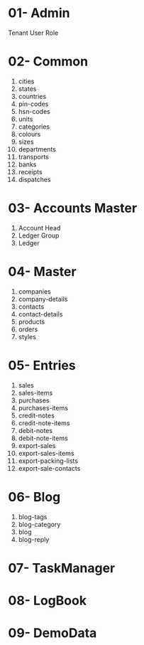 # 01- Admin

Tenant
User
Role

# 02- Common
1. cities
2. states
3. countries
4. pin-codes
5. hsn-codes
6. units
7. categories
8. colours
9. sizes
10. departments
11. transports
12. banks
13. receipts
14. dispatches

# 03- Accounts Master
1. Account Head
2. Ledger Group
3. Ledger


# 04- Master
1. companies
2. company-details
3. contacts
4. contact-details
5. products
6. orders
7. styles

# 05- Entries

1. sales
2. sales-items
3. purchases
4. purchases-items
5. credit-notes
6. credit-note-items
7. debit-notes
8. debit-note-items
9. export-sales
10. export-sales-items
11. export-packing-lists
12. export-sale-contacts


# 06- Blog

1. blog-tags
2. blog-category
3. blog
4. blog-reply


# 07- TaskManager



# 08- LogBook




# 09- DemoData
